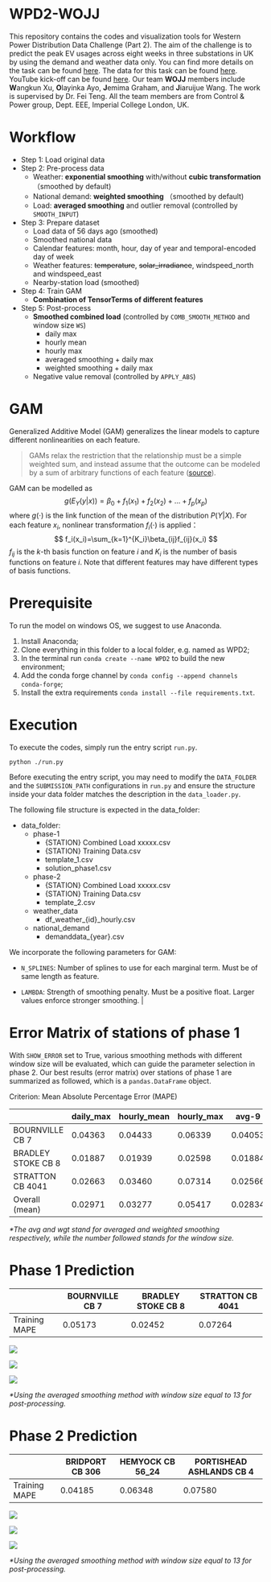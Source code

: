 # WPD2-WOJJ

This repository contains the codes and visualization tools for Western Power Distribution Data Challenge (Part 2). The aim of the challenge is to predict the peak EV usages across eight weeks in three substations in UK by using the demand and weather data only. You can find more details on the task can be found [here](https://codalab.lisn.upsaclay.fr/competitions/1324). The data for this task can be found [here](https://connecteddata.westernpower.co.uk/dataset/western-power-distribution-data-challenge-2-estimating-ev-charger-demand). YouTube kick-off can be found [here](https://www.youtube.com/watch?v=KMCmlDhpN8o). Our team **WOJJ** members include **W**angkun Xu, **O**layinka Ayo, **J**emima Graham, and **J**iaruijue Wang. The work is supervised by Dr. Fei Teng. All the team members are from Control & Power group, Dept. EEE, Imperial College London, UK.

# Workflow

- Step 1: Load original data
- Step 2: Pre-process data
  - Weather: **exponential smoothing** with/without **cubic transformation**（smoothed by default)
  - National demand: **weighted smoothing** （smoothed by default)
  - Load: **averaged smoothing** and outlier removal (controlled by `SMOOTH_INPUT`)
- Step 3: Prepare dataset
  - Load data of 56 days ago (smoothed)
  - Smoothed national data
  - Calendar features: month, hour, day of year and temporal-encoded day of week
  - Weather features: ~~temperature~~, ~~solar_irradiance~~, windspeed_north and windspeed_east
  - Nearby-station load (smoothed)
- Step 4: Train GAM
  - **Combination of TensorTerms of different features**
- Step 5: Post-process
  - **Smoothed combined load** (controlled by `COMB_SMOOTH_METHOD` and window size `WS`)
    - daily max
    - hourly mean
    - hourly max
    - averaged smoothing + daily max
    - weighted smoothing + daily max
  - Negative value removal (controlled by `APPLY_ABS`)

# GAM

Generalized Additive Model (GAM) generalizes the linear models to capture different nonlinearities on each feature.

> GAMs relax the restriction that the relationship must be a simple weighted sum, and instead assume that the outcome can be modeled by a sum of arbitrary functions of each feature ([source](https://christophm.github.io/interpretable-ml-book/extend-lm.html#gam)).

GAM can be modelled as
$$
g(E_Y(y|x))=\beta_0+f_1(x_1)+f_2(x_2)+...+f_p(x_p)
$$
where $g(\cdot)$ is the link function of the mean of the distribution $P(Y|X)$. For each feature $x_i$, nonlinear transformation $f_i(\cdot)$ is applied：
$$
f_i(x_i)=\sum_{k=1}^{K_i}\beta_{ij}f_{ij}(x_i)
$$
$f_{ij}$ is the $k$-th basis function on feature $i$ and $K_i$ is the number of basis functions on feature $i$. Note that different features may have different types of basis functions.

# Prerequisite

To run the model on windows OS, we suggest to use Anaconda.

1. Install Anaconda;
2. Clone everything in this folder to a local folder, e.g. named as WPD2;
3. In the terminal run `conda create --name WPD2` to build the new environment;
4. Add the conda forge channel by `conda config --append channels conda-forge`;
5. Install the extra requirements `conda install --file requirements.txt`.

# Execution

To execute the codes, simply run the entry script `run.py`. 
 
```
python ./run.py
```

Before executing the entry script, you may need to modify the `DATA_FOLDER` and the `SUBMISSION_PATH` configurations in `run.py` and ensure the structure inside your data folder matches the description in the `data_loader.py`.

The following file structure is expected in the data_folder:
- data_folder:
    - phase-1
        - {STATION} Combined Load xxxxx.csv
        - {STATION} Training Data.csv
        - template_1.csv
        - solution_phase1.csv
    - phase-2
        - {STATION} Combined Load xxxxx.csv
        - {STATION} Training Data.csv
        - template_2.csv
    - weather_data
        - df_weather_{id}_hourly.csv
    - national_demand
        - demanddata_{year}.csv

We incorporate the following parameters for GAM:

* `N_SPLINES`: Number of splines to use for each marginal term. Must be of same length as feature.

* `LAMBDA`: Strength of smoothing penalty. Must be a positive float. Larger values enforce stronger smoothing.     |

# Error Matrix of stations of phase 1

With `SHOW_ERROR` set to True, various smoothing methods with different window size will be evaluated, which can guide the parameter selection in phase 2. Our best results (error matrix) over stations of phase 1 are summarized as followed, which is a `pandas.DataFrame` object.

Criterion: Mean Absolute Percentage Error (MAPE)

|                    | daily_max | hourly_mean | hourly_max | avg-9 | avg-13 | avg-17 | wgt-9 | wgt-13 | wgt-17 |
|--------------------|-----------|-------------|------------|-------------------------|--------------------------|--------------------------|-------------------------|--------------------------|--------------------------|
| BOURNVILLE CB 7    | 0.04363   | 0.04433     | 0.06339    | 0.04053                 | **0.03930**                  | 0.04052                  | 0.04081                 | 0.03996                  | 0.03945                  |
| BRADLEY STOKE CB 8 | 0.01887   | 0.01939     | 0.02598    | 0.01884                 | 0.01808                  | **0.01570**                  | 0.01853                 | 0.01878                  | 0.01793                  |
| STRATTON CB 4041   | 0.02663   | 0.03460     | 0.07314    | 0.02566                 | **0.02220**                  | 0.02744                  | 0.02465                 | 0.02517                  | 0.02341                  |
| Overall (mean)            | 0.02971   | 0.03277     | 0.05417    | 0.02834                 | **0.02653**                  | 0.02788                  | 0.02800                 | 0.02797                  | 0.02693                  |

*\*The avg and wgt stand for averaged and weighted smoothing respectively, while the number followed stands for the window size.*

# Phase 1 Prediction

|      | BOURNVILLE CB 7 | BRADLEY STOKE CB 8 | STRATTON CB 4041 |
|------|-----------------|--------------------|------------------|
| Training MAPE | 0.05173         | 0.02452            | 0.07264     

![](./figures/Bournville_Prediction.png)

![](./figures/Bradley_Stoke_Prediction.png)

![](./figures/Stratton_Prediction.png)

*\*Using the averaged smoothing method with window size equal to 13 for post-processing.*

# Phase 2 Prediction

|      | BRIDPORT CB 306 | HEMYOCK CB 56_24 | PORTISHEAD ASHLANDS CB 4 |
|------|-----------------|------------------|--------------------------|
| Training MAPE | 0.04185         | 0.06348          | 0.07580                  |

![](./figures/Bridport_Prediction.png)

![](./figures/Hemyock_Prediction.png)

![](./figures/Portishead_Ashlands_Prediction.png)

*\*Using the averaged smoothing method with window size equal to 13 for post-processing.*

